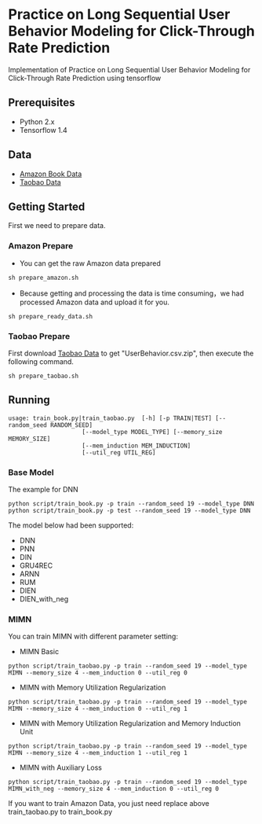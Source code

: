 # Practice on Long Sequential User Behavior Modeling for Click-Through Rate Prediction
Implementation of Practice on Long Sequential User Behavior Modeling for Click-Through Rate Prediction using tensorflow

## Prerequisites
- Python 2.x
- Tensorflow 1.4

## Data
- [Amazon Book Data](http://jmcauley.ucsd.edu/data/amazon/)<br/>
- [Taobao Data](https://tianchi.aliyun.com/dataset/dataDetail?dataId=649&userId=1)

## Getting Started
First we need to prepare data.<br/>

### Amazon Prepare
- You can get the raw Amazon data prepared<br/>
```
sh prepare_amazon.sh
```
- Because getting and processing the data is time consuming，we had processed Amazon data and upload it for you.<br/>
```
sh prepare_ready_data.sh
```

### Taobao Prepare
First download [Taobao Data](https://tianchi.aliyun.com/dataset/dataDetail?dataId=649&userId=1) 
to get "UserBehavior.csv.zip", then execute the following command.
```
sh prepare_taobao.sh
```

## Running
```
usage: train_book.py|train_taobao.py  [-h] [-p TRAIN|TEST] [--random_seed RANDOM_SEED]
                     [--model_type MODEL_TYPE] [--memory_size MEMORY_SIZE]
                     [--mem_induction MEM_INDUCTION]
                     [--util_reg UTIL_REG]
```


### Base Model
The example for DNN
```
python script/train_book.py -p train --random_seed 19 --model_type DNN
python script/train_book.py -p test --random_seed 19 --model_type DNN
```
The model below had been supported: 
- DNN 
- PNN 
- DIN
- GRU4REC
- ARNN
- RUM
- DIEN
- DIEN_with_neg

### MIMN
You can train MIMN with different parameter setting:<br/>
- MIMN Basic
```
python script/train_taobao.py -p train --random_seed 19 --model_type MIMN --memory_size 4 --mem_induction 0 --util_reg 0
```

- MIMN with Memory Utilization Regularization
```
python script/train_taobao.py -p train --random_seed 19 --model_type MIMN --memory_size 4 --mem_induction 0 --util_reg 1
```

- MIMN with Memory Utilization Regularization and Memory Induction Unit
```
python script/train_taobao.py -p train --random_seed 19 --model_type MIMN --memory_size 4 --mem_induction 1 --util_reg 1
```

- MIMN with Auxiliary Loss
```
python script/train_taobao.py -p train --random_seed 19 --model_type MIMN_with_neg --memory_size 4 --mem_induction 0 --util_reg 0
```
If you want to train Amazon Data, you just need replace above train_taobao.py to train_book.py


